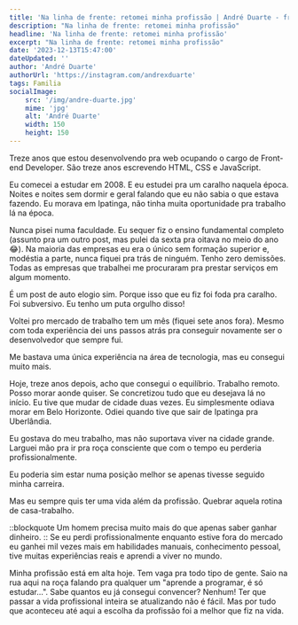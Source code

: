 ```yaml
---
title: 'Na linha de frente: retomei minha profissão | André Duarte - front-end developer'
description: "Na linha de frente: retomei minha profissão"
headline: 'Na linha de frente: retomei minha profissão'
excerpt: "Na linha de frente: retomei minha profissão"
date: '2023-12-13T15:47:00'
dateUpdated: ''
author: 'André Duarte'
authorUrl: 'https://instagram.com/andrexduarte'
tags: Familia
socialImage:
    src: '/img/andre-duarte.jpg'
    mime: 'jpg'
    alt: 'André Duarte'
    width: 150
    height: 150
---
```


Treze anos que estou desenvolvendo pra web ocupando o cargo de Front-end Developer. São treze anos escrevendo HTML, CSS e JavaScript.

Eu comecei a estudar em 2008. E eu estudei pra um caralho naquela época. Noites e noites sem dormir e geral falando que eu não sabia o que estava fazendo. Eu morava em Ipatinga, não tinha muita oportunidade pra trabalho lá na época.

Nunca pisei numa faculdade. Eu sequer fiz o ensino fundamental completo (assunto pra um outro post, mas pulei da sexta pra oitava no meio do ano 😂). Na maioria das empresas eu era o único sem formação superior e, modéstia a parte, nunca fiquei pra trás de ninguém. Tenho zero demissões. Todas as empresas que trabalhei me procuraram pra prestar serviços em algum momento.

É um post de auto elogio sim. Porque isso que eu fiz foi foda pra caralho. Foi subversivo. Eu tenho um puta orgulho disso!

Voltei pro mercado de trabalho tem um mês (fiquei sete anos fora). Mesmo com toda experiência dei uns passos atrás pra conseguir novamente ser o desenvolvedor que sempre fui.

Me bastava uma única experiência na área de tecnologia, mas eu consegui muito mais.

Hoje, treze anos depois, acho que consegui o equilíbrio. Trabalho remoto. Posso morar aonde quiser. Se concretizou tudo que eu desejava lá no início. Eu tive que mudar de cidade duas vezes. Eu simplesmente odiava morar em Belo Horizonte. Odiei quando tive que sair de Ipatinga pra Uberlândia.

Eu gostava do meu trabalho, mas não suportava viver na cidade grande. Larguei mão pra ir pra roça consciente que com o tempo eu perderia profissionalmente.

Eu poderia sim estar numa posição melhor se apenas tivesse seguido minha carreira.

Mas eu sempre quis ter uma vida além da profissão. Quebrar aquela rotina de casa-trabalho.

::blockquote
Um homem precisa muito mais do que apenas saber ganhar dinheiro.
::
Se eu perdi profissionalmente enquanto estive fora do mercado eu ganhei mil vezes mais em habilidades manuais, conhecimento pessoal, tive muitas experiências reais e aprendi a viver no mundo.

Minha profissão está em alta hoje. Tem vaga pra todo tipo de gente. Saio na rua aqui na roça falando pra qualquer um "aprende a programar, é só estudar...". Sabe quantos eu já consegui convencer? Nenhum! Ter que passar a vida profissional inteira se atualizando não é fácil. Mas por tudo que aconteceu até aqui a escolha da profissão foi a melhor que fiz na vida.